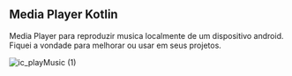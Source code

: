 ## Media Player Kotlin
Media Player para reproduzir musica localmente de um dispositivo android. Fiquei a vondade para melhorar ou usar em seus projetos.

![ic_playMusic (1)](https://user-images.githubusercontent.com/72363971/113521924-16217080-9573-11eb-84fa-24464304907d.png)

